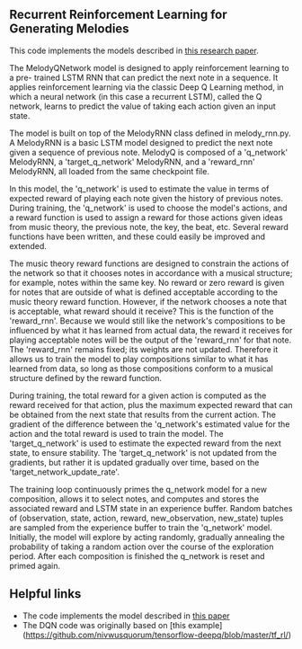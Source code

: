 ## Recurrent Reinforcement Learning for Generating Melodies

This code implements the models described in [this research paper][our arxiv].

The MelodyQNetwork model is designed to apply reinforcement learning to a pre-
trained LSTM RNN that can predict the next note in a sequence. It applies
reinforcement learning via the classic Deep Q Learning method, in which a neural
network (in this case a recurrent LSTM), called the Q network, learns to predict
the value of taking each action given an input state.

The model is built on top of the MelodyRNN class defined in melody_rnn.py. A
MelodyRNN is a basic LSTM model designed to predict the next note given a
sequence of previous note. MelodyQ is composed of a 'q_network' MelodyRNN, a
'target_q_network' MelodyRNN, and a 'reward_rnn' MelodyRNN, all loaded from the
same checkpoint file.

In this model, the 'q_network' is used to estimate the value in terms of
expected reward of playing each note given the history of previous notes. During
training, the 'q_network' is used to choose the model's actions, and a reward
function is used to assign a reward for those actions given ideas from music
theory, the previous note, the key, the beat, etc. Several reward functions have
been written, and these could easily be improved and extended.

The music theory reward functions are designed to constrain the actions of the
network so that it chooses notes in accordance with a musical structure; for
example, notes within the same key. No reward or zero reward is given for notes
that are outside of what is defined acceptable according to the music theory
reward function. However, if the network chooses a note that is acceptable, what
reward should it receive? This is the function of the 'reward_rnn'. Because we
would still like the network's compositions to be influenced by what it has
learned from actual data, the reward it receives for playing acceptable notes
will be the output of the 'reward_rnn' for that note. The 'reward_rnn' remains
fixed; its weights are not updated. Therefore it allows us to train the model to
play compositions similar to what it has learned from data, so long as those
compositions conform to a musical structure defined by the reward function.

During training, the total reward for a given action is computed as the reward
received for that action, plus the maximum expected reward that can be obtained
from the next state that results from the current action. The gradient of the
difference between the 'q_network's estimated value for the action and the total
reward is used to train the model. The 'target_q_network' is used to estimate
the expected reward from the next state, to ensure stability. The
'target_q_network' is not updated from the gradients, but rather it is updated
gradually over time, based on the 'target_network_update_rate'.

The training loop continuously primes the q_network model for a new composition,
allows it to select notes, and computes and stores the associated reward and
LSTM state in an experience buffer. Random batches of (observation, state,
action, reward, new_observation, new_state) tuples are sampled from the
experience buffer to train the 'q_network' model. Initially, the model will
explore by acting randomly, gradually annealing the probability of taking a
random action over the course of the exploration period. After each composition
is finished the q_network is reset and primed again.

## Helpful links

*   The code implements the model described in [this paper][our arxiv]
*   The DQN code was originally based on [this example]
    (https://github.com/nivwusquorum/tensorflow-deepq/blob/master/tf_rl/)

[our arxiv]: https://arxiv.org/abs/comingsoon